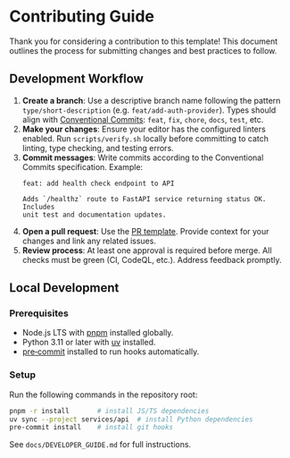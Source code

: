 # Contributing Guide

Thank you for considering a contribution to this template!  This document
outlines the process for submitting changes and best practices to follow.

## Development Workflow

1. **Create a branch**:  Use a descriptive branch name following the pattern
   `type/short-description` (e.g. `feat/add-auth-provider`).  Types should
   align with [Conventional Commits](https://www.conventionalcommits.org):
   `feat`, `fix`, `chore`, `docs`, `test`, etc.
2. **Make your changes**:  Ensure your editor has the configured linters
   enabled.  Run `scripts/verify.sh` locally before committing to catch
   linting, type checking, and testing errors.
3. **Commit messages**:  Write commits according to the Conventional
   Commits specification.  Example:
   ```
   feat: add health check endpoint to API

   Adds `/healthz` route to FastAPI service returning status OK.  Includes
   unit test and documentation updates.
   ```
4. **Open a pull request**:  Use the [PR template](../.github/PULL_REQUEST_TEMPLATE.md).
   Provide context for your changes and link any related issues.
5. **Review process**:  At least one approval is required before merge.  All
   checks must be green (CI, CodeQL, etc.).  Address feedback promptly.

## Local Development

### Prerequisites

* Node.js LTS with [pnpm](https://pnpm.io/) installed globally.
* Python 3.11 or later with [uv](https://github.com/astral-sh/uv) installed.
* [pre‑commit](https://pre-commit.com/) installed to run hooks automatically.

### Setup

Run the following commands in the repository root:

```bash
pnpm -r install       # install JS/TS dependencies
uv sync --project services/api  # install Python dependencies
pre-commit install    # install git hooks
```

See `docs/DEVELOPER_GUIDE.md` for full instructions.